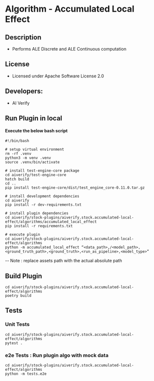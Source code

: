 # Algorithm - Accumulated Local Effect

## Description
* Performs ALE Discrete and ALE Continuous computation

## License
* Licensed under Apache Software License 2.0

## Developers:
* AI Verify

## Run Plugin in local
#### Execute the below bash script
```
#!/bin/bash

# setup virtual environment
rm -rf .venv
python3 -m venv .venv
source .venv/bin/activate

# install test-engine-core package
cd aiverify/test-engine-core
hatch build
cd ..
pip install test-engine-core/dist/test_engine_core-0.11.0.tar.gz

# install development dependencies
cd aiverify
pip install -r dev-requirements.txt

# install plugin dependencies
cd aiverify/stock-plugins/aiverify.stock.accumulated-local-effect/algorithms/accumulated_local_effect
pip install -r requirements.txt

# execute plugin
cd aiverify/stock-plugins/aiverify.stock.accumulated-local-effect/algorithms
python -m accumulated_local_effect “<data_path>,/<model_path>,<ground_truth_path>,<ground_truth>,<run_as_pipeline>,<model_type>”

```
--  Note : replace assets path with the actual absolute path

## Build Plugin
```
cd aiverify/stock-plugins/aiverify.stock.accumulated-local-effect/algorithms
poetry build
```
## Tests
### Unit Tests
```
cd aiverify/stock-plugins/aiverify.stock.accumulated-local-effect/algorithms
pytest .
```
### e2e Tests : Run plugin algo with mock data
```
cd aiverify/stock-plugins/aiverify.stock.accumulated-local-effect/algorithms
python -m tests.e2e
```